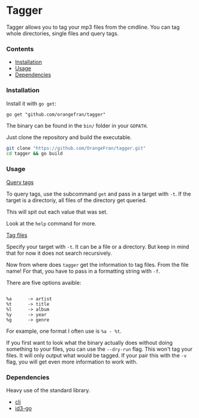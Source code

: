 # Tagger

Tagger allows you to tag your mp3 files from the cmdline.
You can tag whole directories, single files and query tags.

### Contents

* [Installation](#installation)
* [Usage](#usage)
* [Dependencies](#dependencies)

### Installation

Install it with `go get`:

```
go get "github.com/orangefran/tagger"
```

The binary can be found in the `bin/` folder in your `GOPATH`.

Just clone the repository and build the executable.

``` bash
git clone "https://github.com/OrangeFran/tagger.git"
cd tagger && go build
```

### Usage

<u>Query tags</u>

To query tags, use the subcommand `get` and pass in a target with `-t`.
If the target is a directoriy, all files of the directory get queried.

This will spit out each value that was set.

Look at the `help` command for more.

<u>Tag files</u>

Specify your target with `-t`. It can be a file or a directory.
But keep in mind that for now it does not search recursively.

Now from where does `tagger` get the information to tag files. From the file name!
For that, you have to pass in a formatting string with `-f`.

There are five options avaible:

```

%a      -> artist
%t      -> title
%l      -> album
%y      -> year
%g      -> genre

```

For example, one format I often use is `%a - %t`.

If you first want to look what the binary actually does without
doing something to your files, you can use the `--dry-run` flag.
This won't tag your files. It will only output what would be tagged. 
If your pair this with the `-v` flag, you will get even more information to work with.


### Dependencies

Heavy use of the standard library.

* [cli](https://github.com/urfave/cli)
* [id3-go](https://github.com/mikkyang/id3-go)
